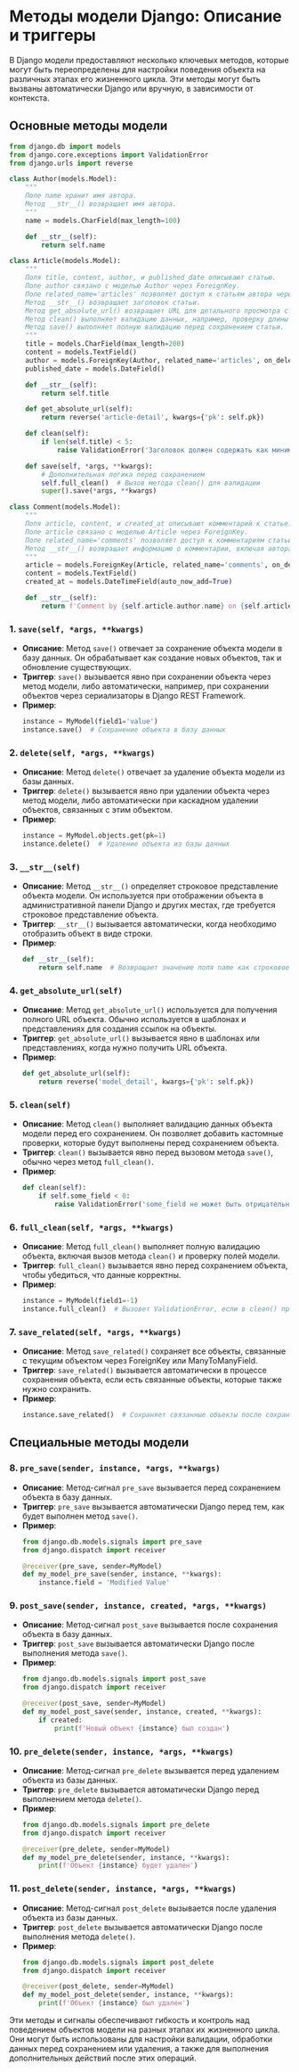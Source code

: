 
# Методы модели Django: Описание и триггеры

В Django модели предоставляют несколько ключевых методов, которые могут быть переопределены для настройки поведения объекта на различных этапах его жизненного цикла. Эти методы могут быть вызваны автоматически Django или вручную, в зависимости от контекста.

## Основные методы модели

```python
from django.db import models
from django.core.exceptions import ValidationError
from django.urls import reverse

class Author(models.Model):
    """
    Поле name хранит имя автора.
    Метод __str__() возвращает имя автора.
    """
    name = models.CharField(max_length=100)

    def __str__(self):
        return self.name

class Article(models.Model):
    """
    Поля title, content, author, и published_date описывают статью.
    Поле author связано с моделью Author через ForeignKey.
    Поле related_name='articles' позволяет доступ к статьям автора через author.articles.
    Метод __str__() возвращает заголовок статьи.
    Метод get_absolute_url() возвращает URL для детального просмотра статьи.
    Метод clean() выполняет валидацию данных, например, проверку длины заголовка.
    Метод save() выполняет полную валидацию перед сохранением статьи.
    """
    title = models.CharField(max_length=200)
    content = models.TextField()
    author = models.ForeignKey(Author, related_name='articles', on_delete=models.CASCADE)
    published_date = models.DateField()

    def __str__(self):
        return self.title

    def get_absolute_url(self):
        return reverse('article-detail', kwargs={'pk': self.pk})

    def clean(self):
        if len(self.title) < 5:
            raise ValidationError('Заголовок должен содержать как минимум 5 символов.')

    def save(self, *args, **kwargs):
        # Дополнительная логика перед сохранением
        self.full_clean()  # Вызов метода clean() для валидации
        super().save(*args, **kwargs)

class Comment(models.Model):
    """
    Поля article, content, и created_at описывают комментарий к статье.
    Поле article связано с моделью Article через ForeignKey.
    Поле related_name='comments' позволяет доступ к комментариям статьи через article.comments.
    Метод __str__() возвращает информацию о комментарии, включая автора и заголовок статьи.
    """
    article = models.ForeignKey(Article, related_name='comments', on_delete=models.CASCADE)
    content = models.TextField()
    created_at = models.DateTimeField(auto_now_add=True)

    def __str__(self):
        return f'Comment by {self.article.author.name} on {self.article.title}'
```

### 1. `save(self, *args, **kwargs)`
- **Описание**: Метод `save()` отвечает за сохранение объекта модели в базу данных. Он обрабатывает как создание новых объектов, так и обновление существующих.
- **Триггер**: `save()` вызывается явно при сохранении объекта через метод модели, либо автоматически, например, при сохранении объектов через сериализаторы в Django REST Framework.
- **Пример**:
    ```python
    instance = MyModel(field1='value')
    instance.save()  # Сохранение объекта в базу данных
    ```

### 2. `delete(self, *args, **kwargs)`
- **Описание**: Метод `delete()` отвечает за удаление объекта модели из базы данных.
- **Триггер**: `delete()` вызывается явно при удалении объекта через метод модели, либо автоматически при каскадном удалении объектов, связанных с этим объектом.
- **Пример**:
    ```python
    instance = MyModel.objects.get(pk=1)
    instance.delete()  # Удаление объекта из базы данных
    ```

### 3. `__str__(self)`
- **Описание**: Метод `__str__()` определяет строковое представление объекта модели. Он используется при отображении объекта в административной панели Django и других местах, где требуется строковое представление объекта.
- **Триггер**: `__str__()` вызывается автоматически, когда необходимо отобразить объект в виде строки.
- **Пример**:
    ```python
    def __str__(self):
        return self.name  # Возвращает значение поля name как строковое представление объекта
    ```

### 4. `get_absolute_url(self)`
- **Описание**: Метод `get_absolute_url()` используется для получения полного URL объекта. Обычно используется в шаблонах и представлениях для создания ссылок на объекты.
- **Триггер**: `get_absolute_url()` вызывается явно в шаблонах или представлениях, когда нужно получить URL объекта.
- **Пример**:
    ```python
    def get_absolute_url(self):
        return reverse('model_detail', kwargs={'pk': self.pk})
    ```

### 5. `clean(self)`
- **Описание**: Метод `clean()` выполняет валидацию данных объекта модели перед его сохранением. Он позволяет добавить кастомные проверки, которые будут выполнены перед сохранением объекта.
- **Триггер**: `clean()` вызывается явно перед вызовом метода `save()`, обычно через метод `full_clean()`.
- **Пример**:
    ```python
    def clean(self):
        if self.some_field < 0:
            raise ValidationError('some_field не может быть отрицательным')
    ```

### 6. `full_clean(self, *args, **kwargs)`
- **Описание**: Метод `full_clean()` выполняет полную валидацию объекта, включая вызов метода `clean()` и проверку полей модели.
- **Триггер**: `full_clean()` вызывается явно перед сохранением объекта, чтобы убедиться, что данные корректны.
- **Пример**:
    ```python
    instance = MyModel(field1=-1)
    instance.full_clean()  # Вызовет ValidationError, если в clean() прописана соответствующая логика
    ```

### 7. `save_related(self, *args, **kwargs)`
- **Описание**: Метод `save_related()` сохраняет все объекты, связанные с текущим объектом через ForeignKey или ManyToManyField.
- **Триггер**: `save_related()` вызывается автоматически в процессе сохранения объекта, если есть связанные объекты, которые также нужно сохранить.
- **Пример**:
    ```python
    instance.save_related()  # Сохраняет связанные объекты после сохранения основного объекта
    ```

## Специальные методы модели

### 8. `pre_save(sender, instance, *args, **kwargs)`
- **Описание**: Метод-сигнал `pre_save` вызывается перед сохранением объекта в базу данных.
- **Триггер**: `pre_save` вызывается автоматически Django перед тем, как будет выполнен метод `save()`.
- **Пример**:
    ```python
    from django.db.models.signals import pre_save
    from django.dispatch import receiver

    @receiver(pre_save, sender=MyModel)
    def my_model_pre_save(sender, instance, **kwargs):
        instance.field = 'Modified Value'
    ```

### 9. `post_save(sender, instance, created, *args, **kwargs)`
- **Описание**: Метод-сигнал `post_save` вызывается после сохранения объекта в базу данных.
- **Триггер**: `post_save` вызывается автоматически Django после выполнения метода `save()`.
- **Пример**:
    ```python
    from django.db.models.signals import post_save
    from django.dispatch import receiver

    @receiver(post_save, sender=MyModel)
    def my_model_post_save(sender, instance, created, **kwargs):
        if created:
            print(f'Новый объект {instance} был создан')
    ```

### 10. `pre_delete(sender, instance, *args, **kwargs)`
- **Описание**: Метод-сигнал `pre_delete` вызывается перед удалением объекта из базы данных.
- **Триггер**: `pre_delete` вызывается автоматически Django перед выполнением метода `delete()`.
- **Пример**:
    ```python
    from django.db.models.signals import pre_delete
    from django.dispatch import receiver

    @receiver(pre_delete, sender=MyModel)
    def my_model_pre_delete(sender, instance, **kwargs):
        print(f'Объект {instance} будет удален')
    ```

### 11. `post_delete(sender, instance, *args, **kwargs)`
- **Описание**: Метод-сигнал `post_delete` вызывается после удаления объекта из базы данных.
- **Триггер**: `post_delete` вызывается автоматически Django после выполнения метода `delete()`.
- **Пример**:
    ```python
    from django.db.models.signals import post_delete
    from django.dispatch import receiver

    @receiver(post_delete, sender=MyModel)
    def my_model_post_delete(sender, instance, **kwargs):
        print(f'Объект {instance} был удален')
    ```

Эти методы и сигналы обеспечивают гибкость и контроль над поведением объектов модели на разных этапах их жизненного цикла. Они могут быть использованы для настройки валидации, обработки данных перед сохранением или удаления, а также для выполнения дополнительных действий после этих операций.
